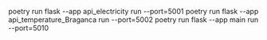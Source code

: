 poetry run flask --app api_electricity run --port=5001
poetry run flask --app api_temperature_Braganca run --port=5002
poetry run flask --app main run --port=5010
